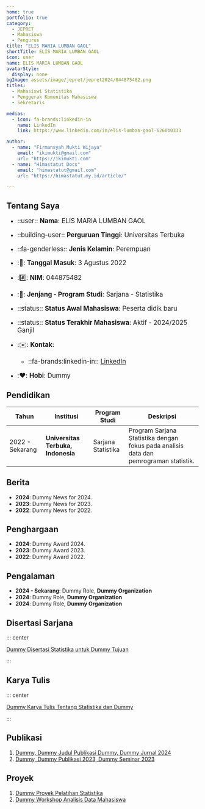 ```yaml
---
home: true
portfolio: true
category:
  - JEPRET
  - Mahasiswa
  - Pengurus
title: "ELIS MARIA LUMBAN GAOL"
shortTitle: ELIS MARIA LUMBAN GAOL
icon: user
name: ELIS MARIA LUMBAN GAOL
avatarStyle:
  display: none
bgImage: assets/image/jepret/jepret2024/044875482.png
titles:
  - Mahasiswi Statistika
  - Penggerak Komunitas Mahasiswa
  - Sekretaris

medias:
  - icon: fa-brands:linkedin-in
    name: LinkedIn
    link: https://www.linkedin.com/in/elis-lumban-gaol-6260b0333

author:
  - name: "Firmansyah Mukti Wijaya"
    email: "ikimukti@gmail.com"
    url: "https://ikimukti.com"
  - name: "Himastatut Docs"
    email: "himastatut@gmail.com"
    url: "https://himastatut.my.id/article/"

---
```


## Tentang Saya

<div style="font-size: 1.2em">

- ::user:: **Nama**: ELIS MARIA LUMBAN GAOL

- ::building-user:: **Perguruan Tinggi**: Universitas Terbuka

- ::fa-genderless:: **Jenis Kelamin**: Perempuan

- ::calendar:: **Tanggal Masuk**: 3 Agustus 2022

- ::hash:: **NIM**: 044875482

- ::book:: **Jenjang - Program Studi**: Sarjana - Statistika

- ::status:: **Status Awal Mahasiswa**: Peserta didik baru

- ::status:: **Status Terakhir Mahasiswa**: Aktif - 2024/2025 Ganjil

- ::envelope:: **Kontak**:

  - ::fa-brands:linkedin-in:: [LinkedIn](https://www.linkedin.com/in/elis-lumban-gaol-6260b0333)

- ::heart:: **Hobi**: Dummy

</div>

## Pendidikan

| Tahun       | Institusi                        | Program Studi           | Deskripsi                                                               |
|-------------|-----------------------------------|-------------------------|-------------------------------------------------------------------------|
| 2022 - Sekarang | **Universitas Terbuka, Indonesia** | Sarjana Statistika       | Program Sarjana Statistika dengan fokus pada analisis data dan pemrograman statistik. |

## Berita

- **2024**: Dummy News for 2024.
- **2023**: Dummy News for 2023.
- **2022**: Dummy News for 2022.

## Penghargaan

- **2024**: Dummy Award 2024.
- **2023**: Dummy Award 2023.
- **2022**: Dummy Award 2022.

## Pengalaman

- **2024 - Sekarang**: Dummy Role, **Dummy Organization**
- **2024**: Dummy Role, **Dummy Organization**
- **2024**: Dummy Role, **Dummy Organization**

## Disertasi Sarjana

::: center

[Dummy Disertasi Statistika untuk Dummy Tujuan](mhs-044875482.md)

:::

## Karya Tulis

::: center

[Dummy Karya Tulis Tentang Statistika dan Dummy](mhs-044875482.md)

:::

## Publikasi

1. [Dummy, Dummy Judul Publikasi Dummy, Dummy Jurnal 2024](https://dummy-jurnal.example.com)
2. [Dummy, Dummy Publikasi 2023, Dummy Seminar 2023](https://dummy-seminar.example.com)

## Proyek

1. [Dummy Proyek Pelatihan Statistika](https://dummy-proyek-statistika.example.com)
2. [Dummy Workshop Analisis Data Mahasiswa](https://dummy-workshop-pengembangan.example.com)
